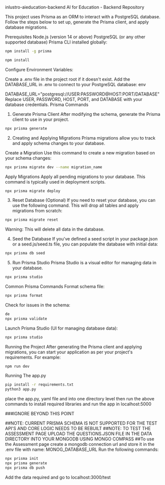 inlustro-aieducation-backend
AI for Education - Backend Repository

This project uses Prisma as an ORM to interact with a PostgreSQL database. Follow the steps below to set up, generate the Prisma client, and apply database migrations.

Prerequisites
Node.js (version 14 or above)
PostgreSQL (or any other supported database)
Prisma CLI installed globally:
```bash
npm install -g prisma
```
```bash
npm install
```
Configure Environment Variables:

Create a .env file in the project root if it doesn't exist.
Add the DATABASE_URL in .env to connect to your PostgreSQL database:
env

DATABASE_URL="postgresql://USER:PASSWORD@HOST:PORT/DATABASE"
Replace USER, PASSWORD, HOST, PORT, and DATABASE with your database credentials.
Prisma Commands

1. Generate Prisma Client
After modifying the schema, generate the Prisma client to use in your project.

```bash
npx prisma generate
```

2. Creating and Applying Migrations
Prisma migrations allow you to track and apply schema changes to your database.

Create a Migration
Use this command to create a new migration based on your schema changes:

```bash
npx prisma migrate dev --name migration_name
```
Apply Migrations
Apply all pending migrations to your database. This command is typically used in deployment scripts.

```bash
npx prisma migrate deploy
```

3. Reset Database (Optional)
If you need to reset your database, you can use the following command. This will drop all tables and apply migrations from scratch:

```bash
npx prisma migrate reset
```
Warning: This will delete all data in the database.

4. Seed the Database
If you've defined a seed script in your package.json or a seed.js/seed.ts file, you can populate the database with initial data:

```bash
npx prisma db seed
```

5. Run Prisma Studio
Prisma Studio is a visual editor for managing data in your database.

```bash
npx prisma studio
```
Common Prisma Commands
Format schema file:

```bash
npx prisma format
```
Check for issues in the schema:

````bash
de
npx prisma validate
````

Launch Prisma Studio (UI for managing database data):

```bash
npx prisma studio
```

Running the Project
After generating the Prisma client and applying migrations, you can start your application as per your project's requirements. For example:

```bash
npm run dev
```

Running The app.py
```bash
pip install -r requirements.txt
python3 app.py
```

place the app.py, yaml file and into one directory level then run the above commands to install required libraries and run the app in localhost:5000


###IGNORE BEYOND THIS POINT

##NOTE: CURRENT PRISMA SCHEMA IS NOT SUPPORTED FOR THE TEST API'S AND CORE LOGIC NEEDS TO BE REBUILT
##NOTE: TO TEST THE ASSESSMENT PAGE UPLOAD THE QUESTIONS.JSON FILE IN THE DATA DIRECTORY INTO YOUR MONGODB USING MONGO COMPASS
##To use the Assessment page create a mongodb connection url and store it in the .env file with name: MONOG_DATABASE_URL
Run the following commands:

```bash
npx prisma init
npx prisma generate
npx prisma db push
```
Add the data required and go to localhost:3000/test
